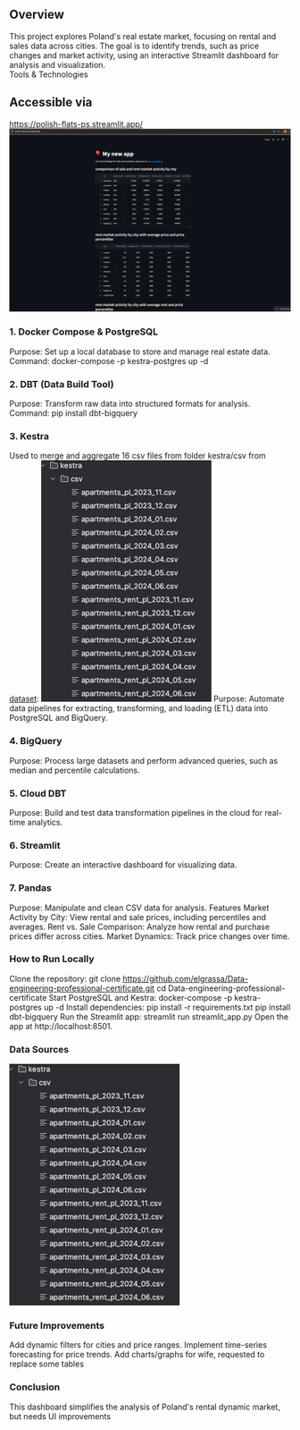 ## Overview
This project explores Poland's real estate market, focusing on rental and sales data across cities. The goal is to identify trends, such as price changes and market activity, using an interactive Streamlit dashboard for analysis and visualization.  
Tools & Technologies

## Accessible via
https://polish-flats-ps.streamlit.app/
![img.png](img.png)

### 1. Docker Compose & PostgreSQL
   Purpose: Set up a local database to store and manage real estate data.
   Command:
   docker-compose -p kestra-postgres up -d
### 2. DBT (Data Build Tool)
   Purpose: Transform raw data into structured formats for analysis.
   Command:
   pip install dbt-bigquery
### 3. Kestra
   Used to merge and aggregate 16 csv files from folder kestra/csv from [dataset](https://www.kaggle.com/datasets/krzysztofjamroz/apartment-prices-in-poland):
![img_1.png](img_1.png)
   Purpose: Automate data pipelines for extracting, transforming, and loading (ETL) data into PostgreSQL and BigQuery.
### 4. BigQuery
   Purpose: Process large datasets and perform advanced queries, such as median and percentile calculations.
### 5. Cloud DBT
   Purpose: Build and test data transformation pipelines in the cloud for real-time analytics.
### 6. Streamlit
   Purpose: Create an interactive dashboard for visualizing data.
### 7. Pandas
   Purpose: Manipulate and clean CSV data for analysis.
   Features
   Market Activity by City: View rental and sale prices, including percentiles and averages.
   Rent vs. Sale Comparison: Analyze how rental and purchase prices differ across cities.
   Market Dynamics: Track price changes over time.

###   How to Run Locally
   Clone the repository:
   git clone https://github.com/elgrassa/Data-engineering-professional-certificate.git
   cd Data-engineering-professional-certificate
   Start PostgreSQL and Kestra:
   docker-compose -p kestra-postgres up -d
   Install dependencies:
   pip install -r requirements.txt
   pip install dbt-bigquery
   Run the Streamlit app:
   streamlit run streamlit_app.py
   Open the app at http://localhost:8501.

### Data Sources
![img_1.png](img_1.png)
###    Future Improvements
   Add dynamic filters for cities and price ranges.
   Implement time-series forecasting for price trends.
   Add charts/graphs for wife, requested to replace some tables 
###    Conclusion
This dashboard simplifies the analysis of Poland's rental dynamic market, but needs UI improvements